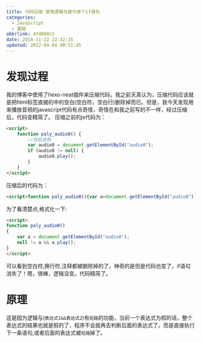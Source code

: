 ```yaml
---
title: 代码压缩 使用逻辑与替代单个if语句
categories: 
  - JavaScript
  - 基础
abbrlink: 4fd080c1
date: 2018-11-22 22:32:15
updated: 2022-04-04 00:51:45
---
```

# 发现过程
我的博客中使用了hexo-neat插件来压缩代码，我之前天真认为，压缩代码应该就是把html标签直接的中的空白(空白符，空白行)删除掉而已。但是，我今天发现用来播放音频的javascript代码有点奇怪，奇怪在和我之前写的不一样，经过压缩后，代码变精简了。
压缩之前的js代码为：
```html
<script>
    function paly_audio0() {
        //找到音频
        var audio0 = document.getElementById("audio0");
        if (audio0 != null) {
            audio0.play();
        }
    }
</script>
```
压缩后的代码为：
```html
<script>function paly_audio0(){var a=document.getElementById("audio0");null!=a&&a.play()}</script>
```
为了看清楚点,格式化一下:
```html
<script>
function paly_audio0()
{ 
    var a = document.getElementById("audio0");
    null != a && a.play();
}
</script>
```
可以看到空白符,换行符,注释都被删除掉的了，神奇的是但是代码也变了，if语句消失了！嗯，很棒，逻辑没变。代码精简了。
# 原理
这是因为逻辑与(`表达式1&&表达式2`)有`短路`的功能，当前一个表达式为假的话，整个表达式的结果也就是假的了，程序不会就再去判断后面的表达式了。而是直接执行下一条语句,或者后面的表达式被`短路`掉了。
